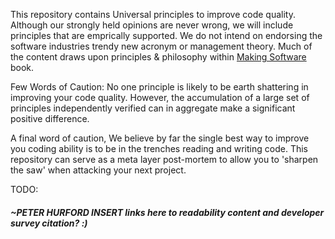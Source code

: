 This repository contains Universal principles to improve code quality.  Although our 
strongly held opinions are never wrong, we will include principles that are emprically supported.
We do not intend on endorsing the software industries trendy new acronym or management theory. 
Much of the content draws upon principles & philosophy within [Making Software](http://shop.oreilly.com/product/9780596808303.do) book.

Few Words of Caution:
No one principle is likely to be earth shattering in improving your code quality. However, 
the accumulation of a large set of principles independently verified can in 
aggregate make a significant positive difference. 

A final word of caution, 
We believe by far the single best way to improve you coding ability is to be in the trenches 
reading and writing code. This repository can serve as a meta layer post-mortem to allow
you to 'sharpen the saw' when attacking your next project.

TODO:
  ##### ~PETER HURFORD INSERT links here to readability content and developer survey citation? :)
